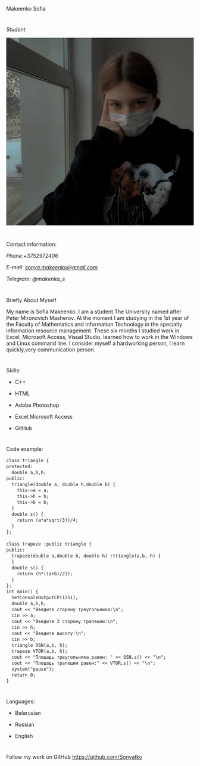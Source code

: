 Makeenko Sofia
#
*Student*

![my photo](https://github.com/Sonyatko/CV1/blob/markdown-cv/photo.jpg)
#
Contact information:

*Phone:+3752972406*

*E-mail: sonya.makeenko@gmail.com*

*Telegram: @makenka_s*

#
Briefly About Myself

My name is Sofia Makeenko. I am a student The University named after Peter Mironovich Masherov. At the moment I am studying in the 1st year of the Faculty of Mathematics and Information Technology in the specialty information resource management. 
These six months I studied work in Excel, Microsoft Access, Visual Studio, learned how to work in the Windows and Linux command line.
I consider myself a hardworking person, I learn quickly,very communication person.
#
Skills:

* C++

* HTML

* Adobe Photoshop

* Excel,Microsoft Access

* GitHub
#
Code example:
```bsl
class triangle {
protected:
  double a,b,h;
public:
  triangle(double a, double h,double b) {
    this->a = a;
    this->h = h;
    this->b = b;
  }
  double s() {
    return (a*a*sqrt(3))/4;
  }
};

class trapeze :public triangle {
public:
  trapeze(double a,double b, double h) :triangle(a,b, h) {
  }
  double s() {
    return (h*((a+b)/2));
  }
};
int main() {
  SetConsoleOutputCP(1251);
  double a,b,h;
  cout << "Введите сторону треугольника:\n";
  cin >> a;
  cout << "Введите 2 сторону трапеции:\n";
  cin >> h;
  cout << "Введитe высоту:\n";
  cin >> b;
  triangle OSN(a,b, h);
  trapeze VTOR(a,b, h);
  cout << "Площадь треугольника равен: " << OSN.s() << "\n";
  cout << "Площадь трапеции равен:" << VTOR.s() << "\n";
  system("pause");
  return 0;
}
```
#
Languages:

- Belarusian

- Russian

- English
#
Follow my work on GitHub https://github.com/Sonyatko
